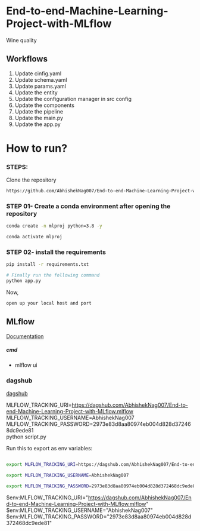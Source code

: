 # End-to-end-Machine-Learning-Project-with-MLflow
Wine quality



## Workflows

1. Update cinfig.yaml
2. Update schema.yaml
3. Update params.yaml
4. Update the entity
5. Update the configuration manager in src config
6. Update the components
7. Update the pipeline
8. Update the main.py
9. Update the app.py


# How to run?

### STEPS:

Clone the repository

```bash
https://github.com/AbhishekNag007/End-to-end-Machine-Learning-Project-with-MLflow
```

### STEP 01- Create a conda environment after opening the repository

```bash
conda create -n mlproj python=3.8 -y
```

```bash
conda activate mlproj
```

### STEP 02- install the requirements
```bash
pip install -r requirements.txt
```

```bash
# Finally run the following command
python app.py
```

Now,
```bash
open up your local host and port
```

## MLflow

[Documentation](https://mlflow.org/docs/latest/index.html)

##### cmd
- mlflow ui


### dagshub
[dagshub](https://dagshub.com)

MLFLOW_TRACKING_URI=https://dagshub.com/AbhishekNag007/End-to-end-Machine-Learning-Project-with-MLflow.mlflow \
MLFLOW_TRACKING_USERNAME=AbhishekNag007 \
MLFLOW_TRACKING_PASSWORD=2973e83d8aa80974eb004d828d372468dc9ede81 \
python script.py


Run this to export as env variables:

```bash

export MLFLOW_TRACKING_URI=https://dagshub.com/AbhishekNag007/End-to-end-Machine-Learning-Project-with-MLflow.mlflow

export MLFLOW_TRACKING_USERNAME=AbhishekNag007

export MLFLOW_TRACKING_PASSWORD=2973e83d8aa80974eb004d828d372468dc9ede81

```

$env:MLFLOW_TRACKING_URI="https://dagshub.com/AbhishekNag007/End-to-end-Machine-Learning-Project-with-MLflow.mlflow"
$env:MLFLOW_TRACKING_USERNAME="AbhishekNag007"
$env:MLFLOW_TRACKING_PASSWORD="2973e83d8aa80974eb004d828d372468dc9ede81"

